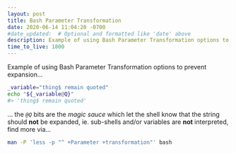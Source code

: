 ```yaml
---
layout: post
title: Bash Parameter Transformation
date: 2020-06-14 11:04:20 -0700
#date_updated:  # Optional and formatted like 'date' above
description: Example of using Bash Parameter Transformation options to prevent expansion
time_to_live: 1800
---
```




Example of using Bash Parameter Transformation options to prevent expansion...


```bash
_variable="thing$ remain quoted"
echo "${_variable@Q}"
#> 'thing$ remain quoted'
```

... the _`@Q`_ bits are the _magic sauce_ which let the shell know that the string should **not** be expanded, ie. sub-shells and/or variables are **not** interpreted, find more via...


```bash
man -P 'less -p "^ +Parameter +transformation"' bash
```
